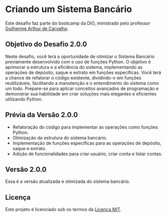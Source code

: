 # Criando um Sistema Bancário

Este desafio faz parte do bootcamp da DIO, ministrado pelo professor [Guilherme Arthur de Carvalho](https://github.com/guicarvalho).

## Objetivo do Desafio 2.0.0

Neste desafio, você terá a oportunidade de otimizar o Sistema Bancário previamente desenvolvido com o uso de funções Python. O objetivo é aprimorar a estrutura e a eficiência do sistema, implementando as operações de depósito, saque e extrato em funções específicas. Você terá a chance de refatorar o código existente, dividindo-o em funções reutilizáveis, facilitando a manutenção e o entendimento do sistema como um todo. Prepare-se para aplicar conceitos avançados de programação e demonstrar sua habilidade em criar soluções mais elegantes e eficientes utilizando Python.

## Prévia da Versão 2.0.0

- Refatoração do código para implementar as operações como funções Python.
- Otimização da estrutura do sistema bancário.
- Implementação de funções específicas para as operações de depósito, saque e extrato.
- Adição de funcionalidades para criar usuário, criar conta e listar contas.

## Versão 2.0.0

Essa é a versão atualizada e otimizada do sistema bancário.

## Licença

Este projeto é licenciado sob os termos da [Licença MIT](https://github.com/DandanLeinad/Sistema-Bancario-usando-Python/blob/main/LICENSE).
